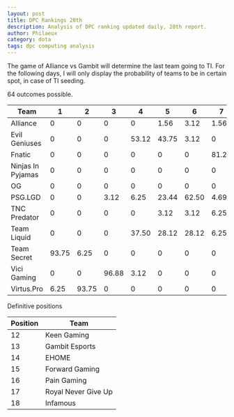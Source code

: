 ```yaml
---
layout: post
title: DPC Rankings 28th
description: Analysis of DPC ranking updated daily, 28th report.
author: Philaeux
category: dota
tags: dpc computing analysis
---
```


The game of Alliance vs Gambit will determine the last team going to TI. For the following days, I will only display the probability of teams to be in certain spot, in case of TI seeding.

64 outcomes possible.

| Team | 1 | 2 | 3 | 4 | 5 | 6 | 7 | 8 | 9 | 10 | 11 | 
| ---- | ---- | ---- | ---- | ---- | ---- | ---- | ---- | ---- | ---- | ---- | ---- |
| Alliance | 0 | 0 | 0 | 0 | 1.56 | 3.12 | 1.56 | 6.25 | 25 | 12.50 | 50 | 
| Evil Geniuses | 0 | 0 | 0 | 53.12 | 43.75 | 3.12 | 0 | 0 | 0 | 0 | 0 | 
| Fnatic | 0 | 0 | 0 | 0 | 0 | 0 | 81.25 | 18.75 | 0 | 0 | 0 |
| Ninjas In Pyjamas | 0 | 0 | 0 | 0 | 0 | 0 | 0 | 62.50 | 37.50 | 0 | 0 | 
| OG | 0 | 0 | 0 | 0 | 0 | 0 | 0 | 0 | 0 | 50 | 50 | 
| PSG.LGD | 0 | 0 | 3.12 | 6.25 | 23.44 | 62.50 | 4.69 | 0 | 0 | 0 | 0 | 
| TNC Predator | 0 | 0 | 0 | 0 | 3.12 | 3.12 | 6.25 | 12.50 | 37.50 | 37.50 | 0 | 
| Team Liquid | 0 | 0 | 0 | 37.50 | 28.12 | 28.12 | 6.25 | 0 | 0 | 0 | 0 | 
| Team Secret | 93.75 | 6.25 | 0 | 0 | 0 | 0 | 0 | 0 | 0 | 0 | 0 | 
| Vici Gaming | 0 | 0 | 96.88 | 3.12 | 0 | 0 | 0 | 0 | 0 | 0 | 0 | 
| Virtus.Pro | 6.25 | 93.75 | 0 | 0 | 0 | 0 |  0 | 0 | 0 | 0 | 0 | 

Definitive positions

| Position | Team |
| ---- | ---- |
| 12 | Keen Gaming |
| 13 | Gambit Esports |
| 14 | EHOME |
| 15 | Forward Gaming |
| 16 | Pain Gaming |
| 17 | Royal Never Give Up |
| 18 | Infamous |
